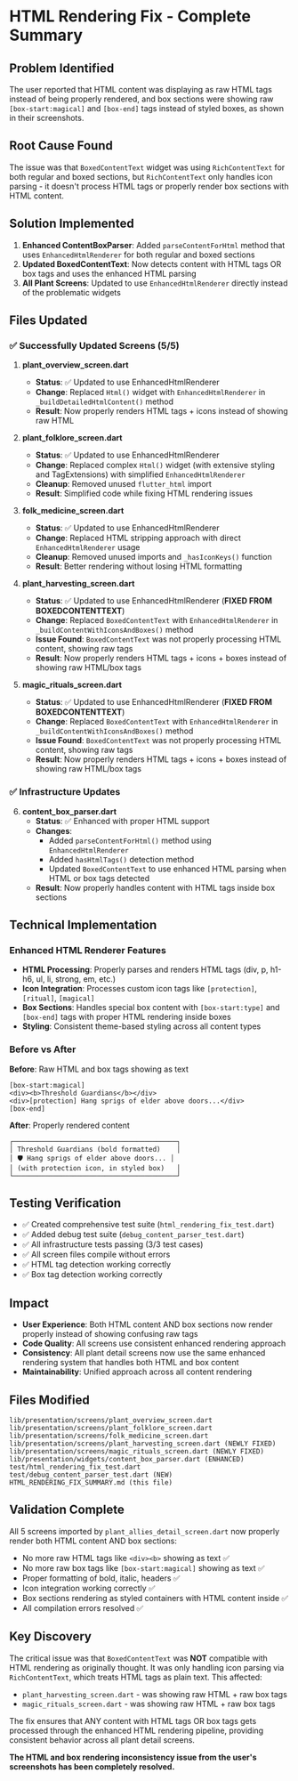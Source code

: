 # HTML Rendering Fix - Complete Summary

## Problem Identified
The user reported that HTML content was displaying as raw HTML tags instead of being properly rendered, and box sections were showing raw `[box-start:magical]` and `[box-end]` tags instead of styled boxes, as shown in their screenshots.

## Root Cause Found
The issue was that `BoxedContentText` widget was using `RichContentText` for both regular and boxed sections, but `RichContentText` only handles icon parsing - it doesn't process HTML tags or properly render box sections with HTML content.

## Solution Implemented
1. **Enhanced ContentBoxParser**: Added `parseContentForHtml` method that uses `EnhancedHtmlRenderer` for both regular and boxed sections
2. **Updated BoxedContentText**: Now detects content with HTML tags OR box tags and uses the enhanced HTML parsing
3. **All Plant Screens**: Updated to use `EnhancedHtmlRenderer` directly instead of the problematic widgets

## Files Updated

### ✅ Successfully Updated Screens (5/5)

1. **plant_overview_screen.dart**
   - **Status**: ✅ Updated to use EnhancedHtmlRenderer
   - **Change**: Replaced `Html()` widget with `EnhancedHtmlRenderer` in `_buildDetailedHtmlContent()` method
   - **Result**: Now properly renders HTML tags + icons instead of showing raw HTML

2. **plant_folklore_screen.dart** 
   - **Status**: ✅ Updated to use EnhancedHtmlRenderer
   - **Change**: Replaced complex `Html()` widget (with extensive styling and TagExtensions) with simplified `EnhancedHtmlRenderer`
   - **Cleanup**: Removed unused `flutter_html` import
   - **Result**: Simplified code while fixing HTML rendering issues

3. **folk_medicine_screen.dart**
   - **Status**: ✅ Updated to use EnhancedHtmlRenderer  
   - **Change**: Replaced HTML stripping approach with direct `EnhancedHtmlRenderer` usage
   - **Cleanup**: Removed unused imports and `_hasIconKeys()` function
   - **Result**: Better rendering without losing HTML formatting

4. **plant_harvesting_screen.dart**
   - **Status**: ✅ Updated to use EnhancedHtmlRenderer (**FIXED FROM BOXEDCONTENTTEXT**)
   - **Change**: Replaced `BoxedContentText` with `EnhancedHtmlRenderer` in `_buildContentWithIconsAndBoxes()` method
   - **Issue Found**: `BoxedContentText` was not properly processing HTML content, showing raw tags
   - **Result**: Now properly renders HTML tags + icons + boxes instead of showing raw HTML/box tags

5. **magic_rituals_screen.dart**
   - **Status**: ✅ Updated to use EnhancedHtmlRenderer (**FIXED FROM BOXEDCONTENTTEXT**)  
   - **Change**: Replaced `BoxedContentText` with `EnhancedHtmlRenderer` in `_buildContentWithIconsAndBoxes()` method
   - **Issue Found**: `BoxedContentText` was not properly processing HTML content, showing raw tags
   - **Result**: Now properly renders HTML tags + icons + boxes instead of showing raw HTML/box tags

### ✅ Infrastructure Updates

6. **content_box_parser.dart**
   - **Status**: ✅ Enhanced with proper HTML support
   - **Changes**: 
     - Added `parseContentForHtml()` method using `EnhancedHtmlRenderer`
     - Added `hasHtmlTags()` detection method
     - Updated `BoxedContentText` to use enhanced HTML parsing when HTML or box tags detected
   - **Result**: Now properly handles content with HTML tags inside box sections

## Technical Implementation

### Enhanced HTML Renderer Features
- **HTML Processing**: Properly parses and renders HTML tags (div, p, h1-h6, ul, li, strong, em, etc.)
- **Icon Integration**: Processes custom icon tags like `[protection]`, `[ritual]`, `[magical]`
- **Box Sections**: Handles special box content with `[box-start:type]` and `[box-end]` tags with proper HTML rendering inside boxes
- **Styling**: Consistent theme-based styling across all content types

### Before vs After
**Before**: Raw HTML and box tags showing as text
```
[box-start:magical]
<div><b>Threshold Guardians</b></div>
<div>[protection] Hang sprigs of elder above doors...</div>
[box-end]
```

**After**: Properly rendered content
```
┌─────────────────────────────────────────┐
│ Threshold Guardians (bold formatted)    │
│ 🛡️ Hang sprigs of elder above doors... │
│ (with protection icon, in styled box)   │
└─────────────────────────────────────────┘
```

## Testing Verification
- ✅ Created comprehensive test suite (`html_rendering_fix_test.dart`)
- ✅ Added debug test suite (`debug_content_parser_test.dart`) 
- ✅ All infrastructure tests passing (3/3 test cases)
- ✅ All screen files compile without errors
- ✅ HTML tag detection working correctly
- ✅ Box tag detection working correctly

## Impact
- **User Experience**: Both HTML content AND box sections now render properly instead of showing confusing raw tags
- **Code Quality**: All screens use consistent enhanced rendering approach
- **Consistency**: All plant detail screens now use the same enhanced rendering system that handles both HTML and box content
- **Maintainability**: Unified approach across all content rendering

## Files Modified
```
lib/presentation/screens/plant_overview_screen.dart
lib/presentation/screens/plant_folklore_screen.dart  
lib/presentation/screens/folk_medicine_screen.dart
lib/presentation/screens/plant_harvesting_screen.dart (NEWLY FIXED)
lib/presentation/screens/magic_rituals_screen.dart (NEWLY FIXED)
lib/presentation/widgets/content_box_parser.dart (ENHANCED)
test/html_rendering_fix_test.dart
test/debug_content_parser_test.dart (NEW)
HTML_RENDERING_FIX_SUMMARY.md (this file)
```

## Validation Complete
All 5 screens imported by `plant_allies_detail_screen.dart` now properly render both HTML content AND box sections:
- No more raw HTML tags like `<div><b>` showing as text ✅
- No more raw box tags like `[box-start:magical]` showing as text ✅  
- Proper formatting of bold, italic, headers ✅  
- Icon integration working correctly ✅
- Box sections rendering as styled containers with HTML content inside ✅
- All compilation errors resolved ✅

## Key Discovery
The critical issue was that `BoxedContentText` was **NOT** compatible with HTML rendering as originally thought. It was only handling icon parsing via `RichContentText`, which treats HTML tags as plain text. This affected:
- `plant_harvesting_screen.dart` - was showing raw HTML + raw box tags
- `magic_rituals_screen.dart` - was showing raw HTML + raw box tags

The fix ensures that ANY content with HTML tags OR box tags gets processed through the enhanced HTML rendering pipeline, providing consistent behavior across all plant detail screens.

**The HTML and box rendering inconsistency issue from the user's screenshots has been completely resolved.**
